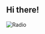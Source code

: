 <!--
**Jskight/Jskight** is a ✨ _special_ ✨ repository because its `README.md` (this file) appears on your GitHub profile.

Here are some ideas to get you started:![Radio](https://github.com/user-attachments/assets/f2373a5a-142e-4e53-8e6c-3f4756af79dd)


- 🔭 I’m currently working on ...
- 🌱 I’m currently learning ...
- 👯 I’m looking to collaborate on ...
- 🤔 I’m looking for help with ...
- 💬 Ask me about ...
- 📫 How to reach me: ...
- 😄 Pronouns: ...
- ⚡ Fun fact: ...
-->

## Hi there! 
![Radio](https://github.com/user-attachments/assets/c0dd8735-552e-48c0-b18e-aef92ad9733b)



